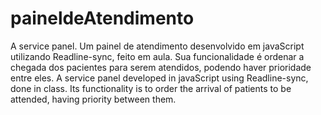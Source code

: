 # paineldeAtendimento
A service panel. Um painel de atendimento desenvolvido em javaScript utilizando Readline-sync, feito em aula. Sua funcionalidade é ordenar a chegada dos pacientes para serem atendidos, podendo haver prioridade entre eles. A service panel developed in javaScript using Readline-sync, done in class. Its functionality is to order the arrival of patients to be attended, having priority between them.
